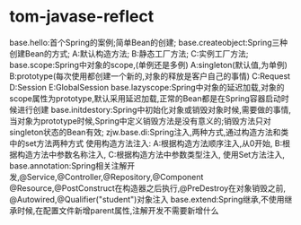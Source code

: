 # tom-javase-reflect
base.hello:首个Spring的案例;简单Bean的创建;
base.createobject:Spring三种创建Bean的方式;
	A:默认构造方法;
	B:静态工厂方法;
	C:实例工厂方法;
base.scope:Spring中对象的scope,(单例还是多例)
	A:singleton(默认值,为单例)
	B:prototype(每次使用都创建一个新的,对象的释放是客户自己的事情)
	C:Request
	D:Session
	E:GlobalSession
base.lazyscope:Spring中对象的延迟加载,对象的scope属性为prototype,默认采用延迟加载,正常的Bean都是在Spring容器启动时候进行创建
base.initdestory:Spring中初始化对象或销毁对象时候,需要做的事情,当对象为prototype时候,Spring中定义销毁方法是没有意义的;销毁方法只对singleton状态的Bean有效;
zjw.base.di:Spring注入,两种方式,通过构造方法和类中的set方法两种方式
	使用构造方法注入:
		A:根据构造方法顺序注入,从0开始,
		B:根据构造方法中参数名称注入,
		C:根据构造方法中参数类型注入,
	使用Set方法注入,
base.annotation:Spring相关注解开发,@Service,@Controller,@Repository,@Component
	@Resource,@PostConstruct在构造器之后执行,@PreDestroy在对象销毁之前,
	@Autowired,@Qualifier("student")对象注入
base.extend:Spring继承,不使用继承时候,在配置文件新增parent属性,注解开发不需要新增什么


		
		
		
		